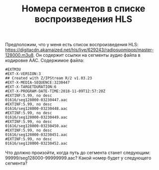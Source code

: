 ﻿---
title: "Номера сегментов в списке воспроизведения HLS"
se.owner.user_id: 312216
se.owner.display_name: "Liidia"
se.owner.link: "https://ru.stackoverflow.com/users/312216/liidia"
se.link: "https://ru.stackoverflow.com/questions/904409/%d0%9d%d0%be%d0%bc%d0%b5%d1%80%d0%b0-%d1%81%d0%b5%d0%b3%d0%bc%d0%b5%d0%bd%d1%82%d0%be%d0%b2-%d0%b2-%d1%81%d0%bf%d0%b8%d1%81%d0%ba%d0%b5-%d0%b2%d0%be%d1%81%d0%bf%d1%80%d0%be%d0%b8%d0%b7%d0%b2%d0%b5%d0%b4%d0%b5%d0%bd%d0%b8%d1%8f-hls"
se.question_id: 904409
se.post_type: question
se.score: 2
---
<p>Предположим, что у меня есть список воспроизведения HLS: <a href="https://digitacdn.akamaized.net/hls/live/629243/radiosuomipop/master-128000.m3u8" rel="nofollow noreferrer">https://digitacdn.akamaized.net/hls/live/629243/radiosuomipop/master-128000.m3u8</a>.
Он содержит ссылки на сегменты аудио файла в кодировке AAC. Содержимое файла:</p>

<pre><code>#EXTM3U
#EXT-X-VERSION:3
## Created with Z/IPStream R/2 v1.03.23
#EXT-X-MEDIA-SEQUENCE:3230447
#EXT-X-TARGETDURATION:6
#EXT-X-PROGRAM-DATE-TIME:2018-11-09T12:57:20Z
#EXTINF:5.99, no desc
01616/seg128000-03230447.aac
#EXTINF:5.99, no desc
01616/seg128000-03230448.aac
#EXTINF:5.99, no desc
01616/seg128000-03230449.aac
#EXTINF:5.99, no desc
01616/seg128000-03230450.aac
#EXTINF:5.99, no desc
01616/seg128000-03230451.aac
#EXTINF:5.99, no desc
01616/seg128000-03230452.aac
</code></pre>

<p>Что должно произойти, когда путь до сегмента станет следующим: 99999/seg128000-99999999.aac? Какой номер будет у следующего сегмента?</p>
